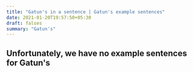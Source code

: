 ```yaml
---
title: "Gatun's in a sentence | Gatun's example sentences"
date: 2021-01-20T19:57:50+05:30
draft: falses
summary: "Gatun's"
---
```

## Unfortunately, we have no example sentences for Gatun's                 
